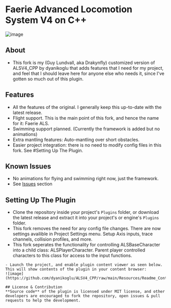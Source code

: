 # Faerie Advanced Locomotion System V4 on C++
![image](https://github.com/dyanikoglu/ALSV4_CPP/raw/main/Resources/Readme_Content_2.gif)

## About
- This fork is my (Guy Lundvall, aka Drakynfly) customized version of ALSV4_CPP by dyanikoglu that adds features that I need for my project, and feel that I should leave here for anyone else who needs it, since I've gotten so much out of this plugin. 

## Features
- All the features of the original. I generally keep this up-to-date with the latest release.
- Flight support. This is the main point of this fork, and hence the name for it: Faerie ALS.
- Swimming support planned. (Currently the framework is added but no animations)
- Extra mantling features: Auto-mantling over short obstacles.
- Easier project integration: there is no need to modify config files in this fork. See #Setting Up The Plugin.

## Known Issues
- No animations for flying and swimming right now, just the framework.
- See [Issues](https://github.com/dyanikoglu/ALSV4_CPP/issues) section

## Setting Up The Plugin
- Clone the repository inside your project's `Plugins` folder, or download the latest release and extract it into your project's or engine's `Plugins` folder.
- This fork removes the need for any config file changes. There are now settings availible in Project Settings menu. Setup Axis inputs, trace channels, collision profiles, and more.
- This fork seperates the functionality for controlling ALSBaseCharacter into a child class: ALSPlayerCharacter. Parent player controlled characters to this class for access to the input functions.
```
- Launch the project, and enable plugin content viewer as seen below. This will show contents of the plugin in your content browser:
![image](https://github.com/dyanikoglu/ALSV4_CPP/raw/main/Resources/Readme_Content_1.png)

## License & Contribution
**Source code** of the plugin is licensed under MIT license, and other developers are encouraged to fork the repository, open issues & pull requests to help the development.
